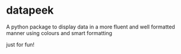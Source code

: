 # datapeek

A python package to display data in a more fluent and well formatted manner using colours and smart formatting

just for fun!